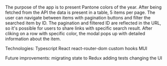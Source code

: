 The purpose of the app is to present Pantone colors of the year. After being fetched from the API the data is present in a table, 5 items per page. The user can navigate between items with pagination buttons and filter the searched item by ID. The pagination and filtered ID are reflected in the URL, so it's possible for users to share links with specific search result. After cliking on a row with specific color, the modal pops up with detailed information about the item.

Technologies:
Typescript
React
react-router-dom
custom hooks
MUI

Future improvements:
migrating state to Redux
adding tests
changing the UI
